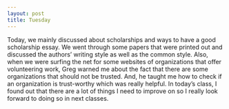 ```yaml
---
layout: post
title: Tuesday
---
```

Today, we mainly discussed about scholarships and ways to have a good scholarship essay. We went through some papers that were printed out and discussed the authors’ writing style as well as the common style. Also, when we were surfing the net for some websites of organizations that offer volunteering work, Greg warned me about the fact that there are some organizations that should not be trusted. And, he taught me how to check if an organization is trust-worthy which was really helpful. In today’s class, I found out that there are a lot of things I need to improve on so I really look forward to doing so in next classes.

